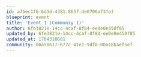 ```yaml
---
id: a75ec1f6-6d3d-4381-8657-de0706a73fe7
blueprint: event
title: 'Event 1 (Communiy 1)'
author: 6fe3821e-14cc-4caf-8f84-ee0e0e450f85
updated_by: 6fe3821e-14cc-4caf-8f84-ee0e0e450f85
updated_at: 1704310681
community: 0ba58617-677c-41e1-9df8-00a18baef5ef
---
```

